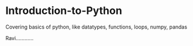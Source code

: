 # Introduction-to-Python
Covering basics of python, like datatypes, functions, loops, numpy, pandas

Ravi............
